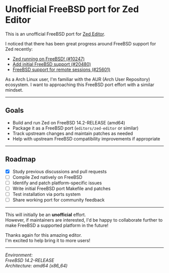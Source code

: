 # Unofficial FreeBSD port for Zed Editor

This is an unofficial FreeBSD port for [Zed Editor](https://github.com/zed-industries/zed).

I noticed that there has been great progress around FreeBSD support for Zed recently:
- [Zed running on FreeBSD! (#10247)](https://github.com/zed-industries/zed/discussions/10247)
- [Add initial FreeBSD support (#20480)](https://github.com/zed-industries/zed/pull/20480)
- [FreeBSD support for remote sessions (#25601)](https://github.com/zed-industries/zed/discussions/25601)

As a Arch Linux user, I'm familiar with the AUR (Arch User Repository) ecosystem.
I want to approaching this FreeBSD port effort with a similar mindset.

---

## Goals
- Build and run Zed on FreeBSD 14.2-RELEASE (amd64)
- Package it as a FreeBSD port (`editors/zed-editor` or similar)
- Track upstream changes and maintain patches as needed
- Help with upstream FreeBSD compatibility improvements if appropriate

---

## Roadmap
- [x] Study previous discussions and pull requests
- [ ] Compile Zed natively on FreeBSD
- [ ] Identify and patch platform-specific issues
- [ ] Write initial FreeBSD port Makefile and patches
- [ ] Test installation via ports system
- [ ] Share working port for community feedback

---

This will initially be an **unofficial** effort.  
However, if maintainers are interested, I'd be happy to collaborate further to make FreeBSD a supported platform in the future!

Thanks again for this amazing editor.  
I'm excited to help bring it to more users!

---

*Environment:  
FreeBSD 14.2-RELEASE  
Architecture: amd64 (x86_64)*

